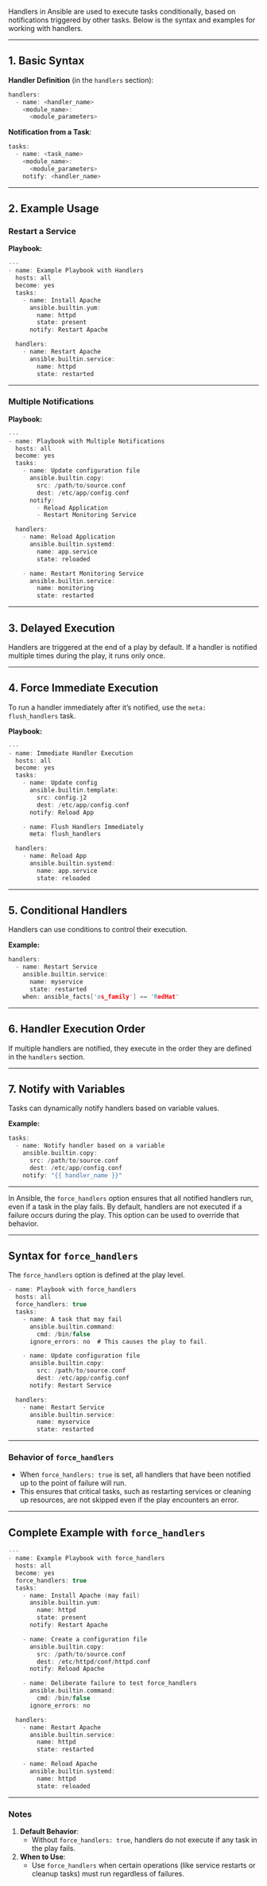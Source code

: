 Handlers in Ansible are used to execute tasks conditionally, based on notifications triggered by other tasks. Below is the syntax and examples for working with handlers.

---

## **1. Basic Syntax**

**Handler Definition** (in the `handlers` section):

```c
handlers:
  - name: <handler_name>
    <module_name>:
      <module_parameters>
```

**Notification from a Task**:

```c
tasks:
  - name: <task_name>
    <module_name>:
      <module_parameters>
    notify: <handler_name>
```

---

## **2. Example Usage**

### **Restart a Service**

**Playbook:**

```c
---
- name: Example Playbook with Handlers
  hosts: all
  become: yes
  tasks:
    - name: Install Apache
      ansible.builtin.yum:
        name: httpd
        state: present
      notify: Restart Apache

  handlers:
    - name: Restart Apache
      ansible.builtin.service:
        name: httpd
        state: restarted
```

---

### **Multiple Notifications**

**Playbook:**

```c
---
- name: Playbook with Multiple Notifications
  hosts: all
  become: yes
  tasks:
    - name: Update configuration file
      ansible.builtin.copy:
        src: /path/to/source.conf
        dest: /etc/app/config.conf
      notify:
        - Reload Application
        - Restart Monitoring Service

  handlers:
    - name: Reload Application
      ansible.builtin.systemd:
        name: app.service
        state: reloaded

    - name: Restart Monitoring Service
      ansible.builtin.service:
        name: monitoring
        state: restarted
```

---

## **3. Delayed Execution**

Handlers are triggered at the end of a play by default. If a handler is notified multiple times during the play, it runs only once.

---

## **4. Force Immediate Execution**

To run a handler immediately after it’s notified, use the `meta: flush_handlers` task.

**Playbook:**

```c
---
- name: Immediate Handler Execution
  hosts: all
  become: yes
  tasks:
    - name: Update config
      ansible.builtin.template:
        src: config.j2
        dest: /etc/app/config.conf
      notify: Reload App

    - name: Flush Handlers Immediately
      meta: flush_handlers

  handlers:
    - name: Reload App
      ansible.builtin.systemd:
        name: app.service
        state: reloaded
```

---

## **5. Conditional Handlers**

Handlers can use conditions to control their execution.

**Example:**

```c
handlers:
  - name: Restart Service
    ansible.builtin.service:
      name: myservice
      state: restarted
    when: ansible_facts['os_family'] == 'RedHat'
```

---

## **6. Handler Execution Order**

If multiple handlers are notified, they execute in the order they are defined in the `handlers` section.

---

## **7. Notify with Variables**

Tasks can dynamically notify handlers based on variable values.

**Example:**

```c
tasks:
  - name: Notify handler based on a variable
    ansible.builtin.copy:
      src: /path/to/source.conf
      dest: /etc/app/config.conf
    notify: "{{ handler_name }}"
```

---

In Ansible, the `force_handlers` option ensures that all notified handlers run, even if a task in the play fails. By default, handlers are not executed if a failure occurs during the play. This option can be used to override that behavior.

---

## **Syntax for `force_handlers`**

The `force_handlers` option is defined at the play level.

```c
- name: Playbook with force_handlers
  hosts: all
  force_handlers: true
  tasks:
    - name: A task that may fail
      ansible.builtin.command:
        cmd: /bin/false
      ignore_errors: no  # This causes the play to fail.

    - name: Update configuration file
      ansible.builtin.copy:
        src: /path/to/source.conf
        dest: /etc/app/config.conf
      notify: Restart Service

  handlers:
    - name: Restart Service
      ansible.builtin.service:
        name: myservice
        state: restarted
```

---

### **Behavior of `force_handlers`**

- When `force_handlers: true` is set, all handlers that have been notified up to the point of failure will run.
- This ensures that critical tasks, such as restarting services or cleaning up resources, are not skipped even if the play encounters an error.

---

## **Complete Example with `force_handlers`**

```c
---
- name: Example Playbook with force_handlers
  hosts: all
  become: yes
  force_handlers: true
  tasks:
    - name: Install Apache (may fail)
      ansible.builtin.yum:
        name: httpd
        state: present
      notify: Restart Apache

    - name: Create a configuration file
      ansible.builtin.copy:
        src: /path/to/source.conf
        dest: /etc/httpd/conf/httpd.conf
      notify: Reload Apache

    - name: Deliberate failure to test force_handlers
      ansible.builtin.command:
        cmd: /bin/false
      ignore_errors: no

  handlers:
    - name: Restart Apache
      ansible.builtin.service:
        name: httpd
        state: restarted

    - name: Reload Apache
      ansible.builtin.systemd:
        name: httpd
        state: reloaded
```

---

### **Notes**

1. **Default Behavior**:
    - Without `force_handlers: true`, handlers do not execute if any task in the play fails.
2. **When to Use**:
    - Use `force_handlers` when certain operations (like service restarts or cleanup tasks) must run regardless of failures.

